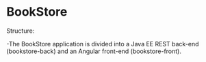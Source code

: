 # BookStore

  Structure:
  
 -The BookStore application is divided into a Java EE REST back-end (bookstore-back) and an Angular front-end (bookstore-front).

  
